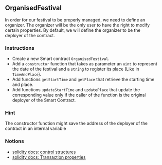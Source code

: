 ## OrganisedFestival

In order for our festival to be properly managed, we need to define an organizer. The organizer will be the only user to have the right to modify certain properties. By default, we will define the organizer to be the deployer of the contract.

### Instructions

- Create a new Smart contract `OrganisedFestival`.
- Add a `constructor` function that takes as parameter an `uint` to represent the date of the festival and a `string` to register its place (Like in `TimeAndPlace`).
- Add functions `getStartTime` and `getPlace` that retrieve the starting time and place.
- Add functions `updateStartTime` and `updatePlace` that update the corresponding value only if the caller of the function is the original deployer of the Smart Contract.

### Hint

The constructor function might save the address of the deployer of the contract in an internal variable

### Notions

- [solidity docs: control structures](https://docs.soliditylang.org/en/v0.8.4/control-structures.html)
- [solidity docs: Transaction properties](https://docs.soliditylang.org/en/v0.8.4/units-and-global-variables.html)
